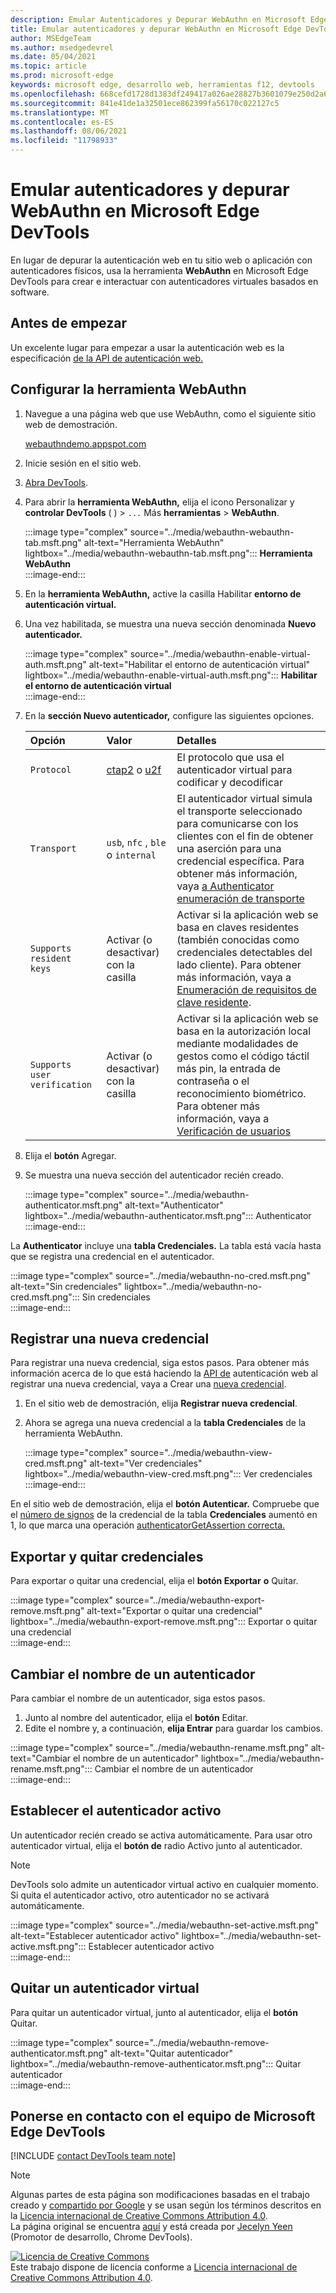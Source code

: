 ```yaml
---
description: Emular Autenticadores y Depurar WebAuthn en Microsoft Edge DevTools.
title: Emular autenticadores y depurar WebAuthn en Microsoft Edge DevTools
author: MSEdgeTeam
ms.author: msedgedevrel
ms.date: 05/04/2021
ms.topic: article
ms.prod: microsoft-edge
keywords: microsoft edge, desarrollo web, herramientas f12, devtools
ms.openlocfilehash: 668cefd1728d1383df249417a026ae28827b3601079e250d2a6d32a85f5df336
ms.sourcegitcommit: 841e41de1a32501ece862399fa56170c022127c5
ms.translationtype: MT
ms.contentlocale: es-ES
ms.lasthandoff: 08/06/2021
ms.locfileid: "11798933"
---
```

# <a name="emulate-authenticators-and-debug-webauthn-in-microsoft-edge-devtools"></a>Emular autenticadores y depurar WebAuthn en Microsoft Edge DevTools  

En lugar de depurar la autenticación web en tu sitio web o aplicación con autenticadores físicos, usa la herramienta **WebAuthn** en Microsoft Edge DevTools para crear e interactuar con autenticadores virtuales basados en software.  

## <a name="before-you-begin"></a>Antes de empezar  

Un excelente lugar para empezar a usar la autenticación web es la especificación [de la API de autenticación web.][GithubW3cWebauthn]  

## <a name="set-up-the-webauthn-tool"></a>Configurar la herramienta WebAuthn  

1.  Navegue a una página web que use WebAuthn, como el siguiente sitio web de demostración.  
    
    [webauthndemo.appspot.com][AppspotWebauthndemo]  
    
1.  Inicie sesión en el sitio web.  
1.  [Abra DevTools][DevtoolsGuideChromiumOpen].  
1.  Para abrir la **herramienta WebAuthn,** elija el icono Personalizar y **controlar DevTools** \( \) > `...` Más **herramientas**  >  **WebAuthn**.  
    
    :::image type="complex" source="../media/webauthn-webauthn-tab.msft.png" alt-text="Herramienta WebAuthn" lightbox="../media/webauthn-webauthn-tab.msft.png":::
       **Herramienta WebAuthn**  
    :::image-end:::  
    
1.  En la **herramienta WebAuthn,** active la casilla Habilitar **entorno de autenticación virtual.**  
1.  Una vez habilitada, se muestra una nueva sección denominada **Nuevo autenticador.**  
    
    :::image type="complex" source="../media/webauthn-enable-virtual-auth.msft.png" alt-text="Habilitar el entorno de autenticación virtual" lightbox="../media/webauthn-enable-virtual-auth.msft.png":::
        **Habilitar el entorno de autenticación virtual**  
    :::image-end:::  
    
1.  En la **sección Nuevo autenticador,** configure las siguientes opciones.  
    
    | Opción | Valor | Detalles |  
    |:--- |:--- |:--- |  
    | `Protocol` | [ctap2][FidoallianceSpecsV20Id20180227ClientToAuthenticatorProtocolHtml] o [u2f][FidoallianceSpecsU2fV12Ps20170411OverviewHtml] | El protocolo que usa el autenticador virtual para codificar y decodificar |  
    | `Transport` |   `usb`, `nfc` , `ble` o `internal` | El autenticador virtual simula el transporte seleccionado para comunicarse con los clientes con el fin de obtener una aserción para una credencial específica.  Para obtener más información, vaya [a Authenticator enumeración de transporte][GithubW3cWebauthnEnumTransport] |  
    |  `Supports resident keys` | Activar \(o desactivar\) con la casilla | Activar si la aplicación web se basa en claves residentes \(también conocidas como credenciales detectables del lado cliente\).  Para obtener más información, vaya a [Enumeración de requisitos de clave residente][GithubW3cWebauthnEnumResidentkeyrequirement]. |  
    | `Supports user verification` | Activar \(o desactivar\) con la casilla | Activar si la aplicación web se basa en la autorización local mediante modalidades de gestos como el código táctil más pin, la entrada de contraseña o el reconocimiento biométrico.  Para obtener más información, vaya a [Verificación de usuarios][GithubW3cWebauthnEnumUserverification] |  
    
1.  Elija el **botón** Agregar.  
1.  Se muestra una nueva sección del autenticador recién creado.  
    
    :::image type="complex" source="../media/webauthn-authenticator.msft.png" alt-text="Authenticator" lightbox="../media/webauthn-authenticator.msft.png":::
       Authenticator  
    :::image-end:::  
    
La **Authenticator** incluye una **tabla Credenciales.**  La tabla está vacía hasta que se registra una credencial en el autenticador.  

:::image type="complex" source="../media/webauthn-no-cred.msft.png" alt-text="Sin credenciales" lightbox="../media/webauthn-no-cred.msft.png":::
   Sin credenciales  
:::image-end:::  

## <a name="register-a-new-credential"></a>Registrar una nueva credencial  

Para registrar una nueva credencial, siga estos pasos.  Para obtener más información acerca de lo que está haciendo la [API de][GithubW3cWebauthn] autenticación web al registrar una nueva credencial, vaya a Crear una [nueva credencial][GithubW3cWebauthnSctnCreatecredential].  

1.  En el sitio web de demostración, elija **Registrar nueva credencial**.  
1.  Ahora se agrega una nueva credencial a la **tabla Credenciales** de la herramienta WebAuthn.  
    
    :::image type="complex" source="../media/webauthn-view-cred.msft.png" alt-text="Ver credenciales" lightbox="../media/webauthn-view-cred.msft.png":::
       Ver credenciales  
    :::image-end:::  
    
En el sitio web de demostración, elija el **botón Autenticar.**  Compruebe que el [número de signos][GithubW3cWebauthnSctnSignCounter] de la credencial de la tabla **Credenciales** aumentó en 1, lo que marca una operación [authenticatorGetAssertion correcta.][GithubW3cWebauthnAuthenticatorgetassertion]  

## <a name="export-and-remove-credentials"></a>Exportar y quitar credenciales  

Para exportar o quitar una credencial, elija el **botón Exportar** **o** Quitar.  

:::image type="complex" source="../media/webauthn-export-remove.msft.png" alt-text="Exportar o quitar una credencial" lightbox="../media/webauthn-export-remove.msft.png":::
   Exportar o quitar una credencial  
:::image-end:::  

## <a name="rename-an-authenticator"></a>Cambiar el nombre de un autenticador  

Para cambiar el nombre de un autenticador, siga estos pasos.  

1.  Junto al nombre del autenticador, elija el **botón** Editar.  
1.  Edite el nombre y, a continuación, **elija Entrar** para guardar los cambios.  

:::image type="complex" source="../media/webauthn-rename.msft.png" alt-text="Cambiar el nombre de un autenticador" lightbox="../media/webauthn-rename.msft.png":::
   Cambiar el nombre de un autenticador  
:::image-end:::  

## <a name="set-the-active-authenticator"></a>Establecer el autenticador activo  

Un autenticador recién creado se activa automáticamente.  Para usar otro autenticador virtual, elija el **botón de** radio Activo junto al autenticador.  

> [!NOTE]
> DevTools solo admite un autenticador virtual activo en cualquier momento.  Si quita el autenticador activo, otro autenticador no se activará automáticamente.  

:::image type="complex" source="../media/webauthn-set-active.msft.png" alt-text="Establecer autenticador activo" lightbox="../media/webauthn-set-active.msft.png":::
   Establecer autenticador activo  
:::image-end:::  

## <a name="remove-a-virtual-authenticator"></a>Quitar un autenticador virtual  

Para quitar un autenticador virtual, junto al autenticador, elija el **botón** Quitar.  

:::image type="complex" source="../media/webauthn-remove-authenticator.msft.png" alt-text="Quitar autenticador" lightbox="../media/webauthn-remove-authenticator.msft.png":::
   Quitar autenticador  
:::image-end:::  

## <a name="getting-in-touch-with-the-microsoft-edge-devtools-team"></a>Ponerse en contacto con el equipo de Microsoft Edge DevTools  

[!INCLUDE [contact DevTools team note](../includes/contact-devtools-team-note.md)]  

<!-- links -->  

[DevtoolsGuideChromiumOpen]: ../open/index.md "Abrir Microsoft Edge DevTools | Microsoft Docs"  

[AppspotWebauthndemo]: https://webauthndemo.appspot.com "Demostración de webauthn | Appspot"  

[FidoallianceSpecsV20Id20180227ClientToAuthenticatorProtocolHtml]: https://fidoalliance.org/specs/fido-v2.0-id-20180227/fido-client-to-authenticator-protocol-v2.0-id-20180227.html "Protocolo de Authenticator (CTAP) | alianza de fido"  
[FidoallianceSpecsU2fV12Ps20170411OverviewHtml]: https://fidoalliance.org/specs/fido-u2f-v1.2-ps-20170411/fido-u2f-overview-v1.2-ps-20170411.html "Información general sobre el factor universal 2nd (U2F) | alianza de fido"  

[GithubW3cWebauthn]: https://w3c.github.io/webauthn "Autenticación web: una API para obtener acceso a credenciales de clave pública nivel 2 | GitHub"  
[GithubW3cWebauthnAuthenticatorgetassertion]: https://w3c.github.io/webauthn#authenticatorgetassertion "La operación authenticatorGetAssertion: autenticación web: una API para obtener acceso a credenciales de clave pública nivel 2 | GitHub"  
[GithubW3cWebauthnEnumTransport]: https://w3c.github.io/webauthn#enum-transport "Authenticator Enumeración de transporte (enumeración AuthenticatorTransport): autenticación web: una API para obtener acceso a credenciales de clave pública nivel 2 | W3C"  
[GithubW3cWebauthnEnumResidentkeyrequirement]: https://w3c.github.io/webauthn#enum-residentKeyRequirement "Enumeración de requisitos de clave residente (enumeración ResidentKeyRequirement): autenticación web: una API para obtener acceso a credenciales de clave pública nivel 2 | W3C"  
[GithubW3cWebauthnEnumUserverification]: https://w3c.github.io/webauthn#user-verification "Comprobación del usuario: autenticación web: una API para obtener acceso a credenciales de clave pública nivel 2 | W3C"  
[GithubW3cWebauthnSctnCreatecredential]: https://w3c.github.io/webauthn#sctn-createCredential "Create a New Credential - PublicKeyCredential's [[Create]](origin, options, sameOriginWithAncestors) Method - Web Authentication: An API for accessing Public Key Credentials Level 2 | GitHub"  
[GithubW3cWebauthnSctnSignCounter]: https://w3c.github.io/webauthn/#sctn-sign-counter "Consideraciones del contador de firmas: autenticación web: una API para obtener acceso a credenciales de clave pública nivel 2 | GitHub"  

> [!NOTE]
> Algunas partes de esta página son modificaciones basadas en el trabajo creado y [compartido por Google][GoogleSitePolicies] y se usan según los términos descritos en la [Licencia internacional de Creative Commons Attribution 4.0][CCA4IL].  
> La página original se encuentra [aquí](https://developers.google.com/web/tools/chrome-devtools/webauthn/index) y está creada por [Jecelyn Yeen][JecelynYeen] \(Promotor de desarrollo, Chrome DevTools\).  

[![Licencia de Creative Commons][CCby4Image]][CCA4IL]  
Este trabajo dispone de licencia conforme a [Licencia internacional de Creative Commons Attribution 4.0][CCA4IL].  

[CCA4IL]: https://creativecommons.org/licenses/by/4.0  
[CCby4Image]: https://i.creativecommons.org/l/by/4.0/88x31.png  
[GoogleSitePolicies]: https://developers.google.com/terms/site-policies  
[JecelynYeen]: https://developers.google.com/web/resources/contributors#jecelyn-yeen  
